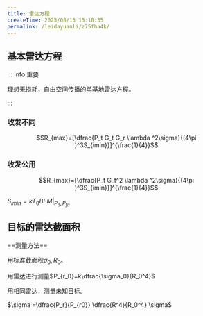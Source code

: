 ```yaml
---
title: 雷达方程
createTime: 2025/08/15 15:10:35
permalink: /leidayuanli/z75fha4k/
---
```

## **基本雷达方程**

::: info 重要

理想无损耗，自由空间传播的单基地雷达方程。

:::

### **收发不同**

$$R_{max}=[\dfrac{P_t G_t G_r \lambda ^2\sigma}{(4\pi )^3S_{imin}}]^{\frac{1}{4}}$$

### **收发公用**

$$R_{max}=[\dfrac{P_t G_t^2 \lambda ^2\sigma}{(4\pi )^3S_{imin}}]^{\frac{1}{4}}$$

$S_{imin}=kT_0BFM|_{P_d,P_{fa}}$

## **目标的雷达截面积**
==测量方法==

用标准截面积$\sigma_0,R_0$。

用雷达进行测量$P_{r_0}=k\dfrac{\sigma_0}{R_0^4}$

用相同雷达，测量未知目标。

$\sigma =\dfrac{P_r}{P_{r0}} \dfrac{R^4}{R_0^4} \sigma$